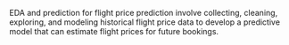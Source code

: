 EDA and prediction for flight price prediction involve collecting, cleaning, exploring, and modeling historical flight price data to develop a predictive model that can estimate flight prices for future bookings. 
